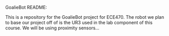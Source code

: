 GoalieBot README:

This is a repository for the GoalieBot project for ECE470. The robot we plan to base our project off of is the UR3 used in the lab component of this course. We will be using proximity sensors...


